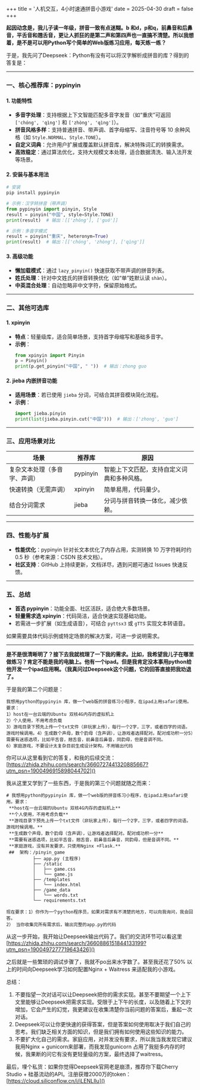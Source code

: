 +++
title = '人机交互，4小时速通拼音小游戏'
date = 2025-04-30
draft = false
+++

**起因动念是，我儿子读一年级，拼音一致有点迷糊。b 和d，p和q，前鼻音和后鼻音，平舌音和翘舌音，更让人抓狂的是第二声和第四声也一直搞不清楚。所以我想着，是不是可以用Python写个简单的Web版练习应用，每天练一练？**

于是，我先问了Deepseek：Python有没有可以将汉字解析成拼音的库？得到的答复是：

---
### 一、核心推荐库：**pypinyin**
#### 1. 功能特性
- **多音字处理**：支持根据上下文智能匹配多音字发音（如“重庆”可返回 `['chóng', 'qìng']` 和 `['zhòng', 'qìng']`）。
- **拼音风格多样**：支持普通拼音、带声调、首字母缩写、注音符号等 10 余种风格（如 `Style.NORMAL`、`Style.TONE`）。
- **自定义词典**：允许用户扩展或覆盖默认拼音库，解决特殊词汇的转换需求。
- **高效稳定**：通过算法优化，支持大规模文本处理，适合数据清洗、输入法开发等场景。

#### 2. 安装与基本用法
```python
# 安装
pip install pypinyin

# 示例：汉字转拼音（带声调）
from pypinyin import pinyin, Style
result = pinyin("中国", style=Style.TONE)
print(result)  # 输出：[['zhōng'], ['guó']]

# 示例：多音字模式
result = pinyin("重庆", heteronym=True)
print(result)  # 输出：[['chóng', 'zhòng'], ['qìng']]
```

#### 3. 高级功能
- **懒加载模式**：通过 `lazy_pinyin()` 快速获取不带声调的拼音列表。
- **姓氏处理**：针对中文姓氏的拼音转换优化（如“单”姓默认读 `shàn`）。
- **中英混合处理**：自动忽略非中文字符，保留原始格式。

---

### 二、其他可选库
#### 1. **xpinyin**
- **特点**：轻量级库，适合简单场景，支持首字母缩写和基础多音字。
- **示例**：
  ```python
  from xpinyin import Pinyin
  p = Pinyin()
  print(p.get_pinyin("中国", " "))  # 输出：zhong guo
  ```

#### 2. **jieba 内嵌拼音功能**
- **适用场景**：若已使用 `jieba` 分词，可结合其拼音模块简化流程。
- **示例**：
  ```python
  import jieba.pinyin
  print(list(jieba.pinyin.cut("中国")))  # 输出：['zhong', 'guo']
  ```

---

### 三、应用场景对比
| **场景**               | **推荐库** | **原因**                                                                 |
|------------------------|------------|--------------------------------------------------------------------------|
| 复杂文本处理（多音字、声调） | pypinyin   | 智能上下文匹配，支持自定义词典和多种风格。                               |
| 快速转换（无需声调）      | xpinyin    | 简单易用，代码量少。                                                   |
| 结合分词需求             | jieba      | 分词与拼音转换一体化，减少依赖。                                       |

---

### 四、性能与扩展
- **性能优化**：pypinyin 针对长文本优化了内存占用，实测转换 10 万字符耗时约 0.5 秒（参考来源：CSDN 技术文档）。
- **社区支持**：GitHub 上持续更新，文档详尽，遇到问题可通过 Issues 快速反馈。

---

### 五、总结
- **首选 pypinyin**：功能全面、社区活跃，适合绝大多数场景。
- **轻量需求选 xpinyin**：代码简洁，适合快速实现基础功能。
- 若需进一步扩展（如生成语音），可结合 `pyttsx3` 或 `gTTS` 实现文本转语音。

如果需要具体代码示例或特定场景的解决方案，可进一步说明需求。

---

**是不是很清晰明了？接下去我就梳理了一下我的需求。比如，我希望我儿子在哪里做练习？肯定不能是我的电脑上。他有一个ipad。但是我肯定没本事用python给他开发一个ipad应用啊。（我真问过Deepseek这个问题，它的回答直接把我劝退了。**

于是我的第二个问题是：
```
我想用python的pypinyin 库，做一个web版的拼音练习小程序，在ipad上用safari使用。要求：
1）host在一台云端的Ubuntu 双核4G内存的虚拟机上 
2）个人使用，不用考虑负载
3）游戏目录下预先上传一个txt文件（非玩家上传），每行一个2字，三字，或者四字的词语。游戏时候调用。4）生成数个声母，数个韵母（含声调），让游戏者选择配对。配对成功积一分5）需要有迷惑选项，比如平舌音，翘舌音，前鼻音后鼻音，同韵母，但是音调不同。
6）家庭游戏，不要设计太复杂目前生成设计架构，不用输出代码
```

你可以从这里看到它的答复，和我的后续交流：[https://zhida.zhihu.com/search/3660727441320885667?utm_psn=1900496915898044702]()

我从这里又学到了一些东西，于是我的第三个问题就随之而来：

```
# 我想用python的pypinyin 库，做一个web版的拼音练习小程序，在ipad上用safari使用。要求：
 **host在一台云端的Ubuntu 双核4G内存的虚拟机上**
 **个人使用，不用考虑负载**
 **游戏目录下预先上传一个txt文件（非玩家上传），每行一个2字，三字，或者四字的词语。游戏时候调用。**
 **生成数个声母，数个韵母（含声调），让游戏者选择配对。配对成功积一分**
 **需要有迷惑选项，比如平舌音，翘舌音，前鼻音后鼻音，同韵母，但是音调不同。**
 **家庭游戏，没有并发要求，只使用Nginx +Flask.** 
 ##  架构：/pinyin_game
          ├── app.py (主程序)
          ├── /static
          │   ├── game.css
          │   └── game.js
          ├── /templates
          │   └── index.html
          ├── /game_data
          │   └── words.txt
          └── requirements.txt

现在要求：1）你作为一个python程序员，如果对需求有不清楚的地方，可以向我询问，我会回答。
2） 当你收集完所有需求后，输出完整的app.py的代码
```

从这一步开始，我开始让Deepseek输出代码了。我们的交流环节可以看这里[https://zhida.zhihu.com/search/3660886151844133199?utm_psn=1900497277719643426]()

之后就是一些繁琐的调试步骤了，我就不po出来水字数了。甚至我还花了50% 以上的时间向Deepseek学习如何配置Nginx + Waitress 来适配我的小游戏。

总结：
1. 不要指望一次对话可以让Deepseek把你的需求实现。甚至不要期望一个上下文里能够让Deepseek把需求实现。受限于上下午的长度，以及随着上下文的增加，它会产生的幻觉，我更建议在收集清楚你当前问题的答案后，重起一次对话。
2. Deepseek可以让你更快速的获得答案，但是答案如何使用取决于我们自己的思考。我们缺乏相关方面的知识，但是我们拥有如何使用这些知识的能力。
3. 不要扩大化自己的需求。家庭应用，对并发没有要求，所以我当我发现它建议我用Nginx + gunicorn来部署，而我发现gunicorn 占用了我挺多内存的时候，我果断的问它有没有更轻量级的方案，最终选择了waitress。

最后，埋个私货：如果你觉得Deepseek官网老是崩溃，推荐你下载Cherry Studio + 硅基流动的API。注册获赠2000万的token：[https://cloud.siliconflow.cn/i/iLENLIlu]()


